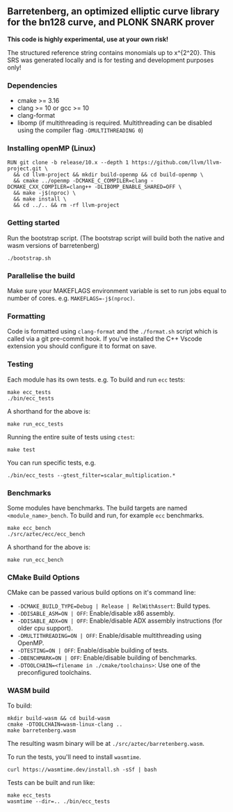 ## Barretenberg, an optimized elliptic curve library for the bn128 curve, and PLONK SNARK prover

**This code is highly experimental, use at your own risk!**

The structured reference string contains monomials up to x^{2^20}. This SRS was generated locally and is for testing and development purposes only!

### Dependencies

- cmake >= 3.16
- clang >= 10 or gcc >= 10
- clang-format
- libomp (if multithreading is required. Multithreading can be disabled using the compiler flag `-DMULTITHREADING 0`)

### Installing openMP (Linux)

```
RUN git clone -b release/10.x --depth 1 https://github.com/llvm/llvm-project.git \
  && cd llvm-project && mkdir build-openmp && cd build-openmp \
  && cmake ../openmp -DCMAKE_C_COMPILER=clang -DCMAKE_CXX_COMPILER=clang++ -DLIBOMP_ENABLE_SHARED=OFF \
  && make -j$(nproc) \
  && make install \
  && cd ../.. && rm -rf llvm-project
```

### Getting started

Run the bootstrap script. (The bootstrap script will build both the native and wasm versions of barretenberg)

```
./bootstrap.sh
```

### Parallelise the build

Make sure your MAKEFLAGS environment variable is set to run jobs equal to number of cores. e.g. `MAKEFLAGS=-j$(nproc)`.

### Formatting

Code is formatted using `clang-format` and the `./format.sh` script which is called via a git pre-commit hook.
If you've installed the C++ Vscode extension you should configure it to format on save.

### Testing

Each module has its own tests. e.g. To build and run `ecc` tests:

```
make ecc_tests
./bin/ecc_tests
```

A shorthand for the above is:

```
make run_ecc_tests
```

Running the entire suite of tests using `ctest`:

```
make test
```

You can run specific tests, e.g.

```
./bin/ecc_tests --gtest_filter=scalar_multiplication.*
```

### Benchmarks

Some modules have benchmarks. The build targets are named `<module_name>_bench`. To build and run, for example `ecc` benchmarks.

```
make ecc_bench
./src/aztec/ecc/ecc_bench
```

A shorthand for the above is:

```
make run_ecc_bench
```

### CMake Build Options

CMake can be passed various build options on it's command line:

- `-DCMAKE_BUILD_TYPE=Debug | Release | RelWithAssert`: Build types.
- `-DDISABLE_ASM=ON | OFF`: Enable/disable x86 assembly.
- `-DDISABLE_ADX=ON | OFF`: Enable/disable ADX assembly instructions (for older cpu support).
- `-DMULTITHREADING=ON | OFF`: Enable/disable multithreading using OpenMP.
- `-DTESTING=ON | OFF`: Enable/disable building of tests.
- `-DBENCHMARK=ON | OFF`: Enable/disable building of benchmarks.
- `-DTOOLCHAIN=<filename in ./cmake/toolchains>`: Use one of the preconfigured toolchains.

### WASM build

To build:

```
mkdir build-wasm && cd build-wasm
cmake -DTOOLCHAIN=wasm-linux-clang ..
make barretenberg.wasm
```

The resulting wasm binary will be at `./src/aztec/barretenberg.wasm`.

To run the tests, you'll need to install `wasmtime`.

```
curl https://wasmtime.dev/install.sh -sSf | bash
```

Tests can be built and run like:

```
make ecc_tests
wasmtime --dir=.. ./bin/ecc_tests
```
